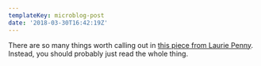 ```yaml
---
templateKey: microblog-post
date: '2018-03-30T16:42:19Z'
---
```


There are so many things worth calling out in [this piece from Laurie Penny](https://longreads.com/2018/03/28/who-does-she-think-she-is/). Instead, you should probably just read the whole thing.

